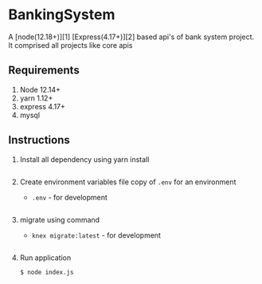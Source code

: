 BankingSystem
====================
A [node(12.18+)][1] [Express(4.17+)][2] based api's of bank system project. It comprised all projects like core apis 

## Requirements
1. Node 12.14+ 
1. yarn 1.12+
1. express 4.17+
1. mysql 



## Instructions
1. Install all dependency using yarn install
    ```bash
    ```




1. Create environment variables file copy of `.env`  for an environment 
    * `.env` - for development
    ```
1. migrate using command 
    * `knex migrate:latest` - for development
    ```

1. Run application
    ```bash
    $ node index.js
    ```  